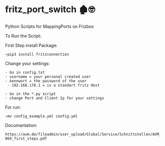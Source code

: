 # fritz_port_switch 🏚🤓
Python Scripts for MappingPorts on Frizbox

To Run the Script:

First Step install Package:

  	~pip3 install fritzconnection
 
 
Change your settings:

  	- Go in config.txt
  	- username = your personal created user
  	- kennwort = the password of the user
 	 - 192.168.178.1 = is a standart fritz Host 

	- Go in the *.py script
	- change Port and Client Ip for your settings


For run:

  	~mv config_example.yml config.yml

Documantation:

	https://avm.de/fileadmin/user_upload/Global/Service/Schnittstellen/AVM_TR-064_first_steps.pdf
